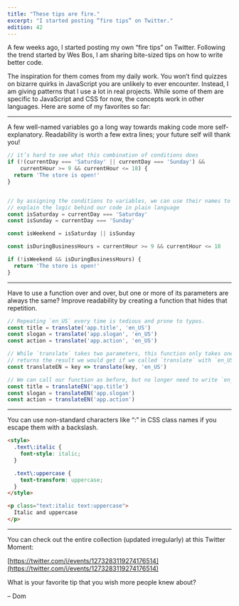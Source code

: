 ```yaml
---
title: "These tips are fire."
excerpt: "I started posting “fire tips” on Twitter."
edition: 42
---
```

A few weeks ago, I started posting my own “fire tips” on Twitter. Following the trend started by Wes Bos, I am sharing bite-sized tips on how to write better code.

The inspiration for them comes from my daily work. You won’t find quizzes on bizarre quirks in JavaScript you are unlikely to ever encounter. Instead, I am giving patterns that I use a lot in real projects. While some of them are specific to JavaScript and CSS for now, the concepts work in other languages. Here are some of my favorites so far:

---

A few well-named variables go a long way towards making code more self-explanatory. Readability is worth a few extra lines; your future self will thank you!

```js
// it’s hard to see what this combination of conditions does
if (!(currentDay === 'Saturday' || currentDay === 'Sunday') &&
    currentHour >= 9 && currentHour <= 18) {
  return 'The store is open!'
}


// by assigning the conditions to variables, we can use their names to
// explain the logic behind our code in plain language
const isSaturday = currentDay === 'Saturday'
const isSunday = currentDay === 'Sunday'

const isWeekend = isSaturday || isSunday

const isDuringBusinessHours = currentHour >= 9 && currentHour <= 18

if (!isWeekend && isDuringBusinessHours) {
  return 'The store is open!'
}
```

---

Have to use a function over and over, but one or more of its parameters are always the same? Improve readability by creating a function that hides that repetition.

```js
// Repeating `en_US` every time is tedious and prone to typos.
const title = translate('app.title', 'en_US')
const slogan = translate('app.slogan', 'en_US')
const action = translate('app.action', 'en_US')

// While `translate` takes two parameters, this function only takes one. It
// returns the result we would get if we called `translate` with `en_US`.
const translateEN = key => translate(key, 'en_US')

// We can call our function as before, but no longer need to write `en_US`.
const title = translateEN('app.title')
const slogan = translateEN('app.slogan')
const action = translateEN('app.action')
```

---

You can use non-standard characters like “:” in CSS class names if you escape them with a backslash.

```html
<style>
  .text\:italic {
    font-style: italic;
  }

  .text\:uppercase {
    text-transform: uppercase;
  }
</style>

<p class="text:italic text:uppercase">
  Italic and uppercase
</p>
```

---

You can check out the entire collection (updated irregularly) at this Twitter Moment:

[https://twitter.com/i/events/1273283119274176514](https://twitter.com/i/events/1273283119274176514)

What is your favorite tip that you wish more people knew about?

– Dom